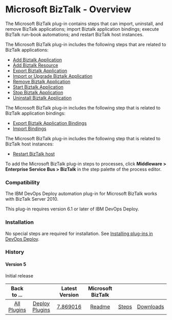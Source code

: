 
# Microsoft BizTalk - Overview

The Microsoft BizTalk plug-in contains steps that can import, uninstall, and remove BizTalk applications; import Biztalk application bindings; execute BizTalk run-book automations; and restart BizTalk host instances.

The Microsoft BizTalk plug-in includes the following steps that are related to BizTalk applications:

* [Add Biztalk Application](https://urbancode.github.io/IBM-UCx-PLUGIN-DOCS/UCD/BizTalk/steps.html#add_biztalk_application "Add Biztalk Application")
* [Add Biztalk Resource](https://urbancode.github.io/IBM-UCx-PLUGIN-DOCS/UCD/BizTalk/steps.html#add_biztalk_resource "Add Biztalk Resource")
* [Export Biztalk Application](https://urbancode.github.io/IBM-UCx-PLUGIN-DOCS/UCD/BizTalk/steps.html#export_biztalk_application "Export Biztalk Application")
* [Import or Upgrade Biztalk Application](#import_or_upgrade_biztalk_application "Import or Upgrade Biztalk Application")
* [Remove Biztalk Application](https://urbancode.github.io/IBM-UCx-PLUGIN-DOCS/UCD/BizTalk/steps.html#remove_biztalk_application "Remove Biztalk Application")
* [Start Biztalk Application](https://urbancode.github.io/IBM-UCx-PLUGIN-DOCS/UCD/BizTalk/steps.html#start_biztalk_application "Start Biztalk Application")
* [Stop Biztalk Application](#stop_biztalk_application "Stop Biztalk Application")
* [Uninstall Biztalk Application](#uninstall_biztalk_application "Uninstall Biztalk Application")

The Microsoft BizTalk plug-in includes the following step that is related to BizTalk application bindings:

* [Export Biztalk Application Bindings](#export_biztalk_application_bindings "Export Biztalk Application Bindings")
* [Import Bindings](#import_bindings "Import Bindings")

The Microsoft BizTalk plug-in includes the following step that is related to BizTalk host instances:

* [Restart BizTalk host](#restart_biztalk_host "Restart BizTalk host")

To add the Microsoft BizTalk plug-in steps to processes, click **Middleware > Enterprise Service Bus > BizTalk** in the step palette of the process editor.

### Compatibility

The IBM DevOps Deploy automation plug-in for Microsoft BizTalk works with BizTalk Server 2010.

This plug-in requires version 6.1 or later of IBM DevOps Deploy.


### Installation

No special steps are required for installation. See [Installing plug-ins in DevOps Deploy](https://community.ibm.com/community/user/wasdevops/blogs/laurel-dickson-bull1/2022/06/13/install-plugins "Installing plug-ins in DevOps Deploy").

### History

#### Version 5

Initial release



|Back to ...||Latest Version|Microsoft BizTalk |||
| :---: | :---: | :---: | :---: | :---: | :---: |
|[All Plugins](../../index.md)|[Deploy Plugins](../README.md)|[7.869016](https://raw.githubusercontent.com/UrbanCode/IBM-UCD-PLUGINS/main/files/BizTalk/BizTalk-7.869016.zip)|[Readme](README.md)|[Steps](steps.md)|[Downloads](downloads.md)|
